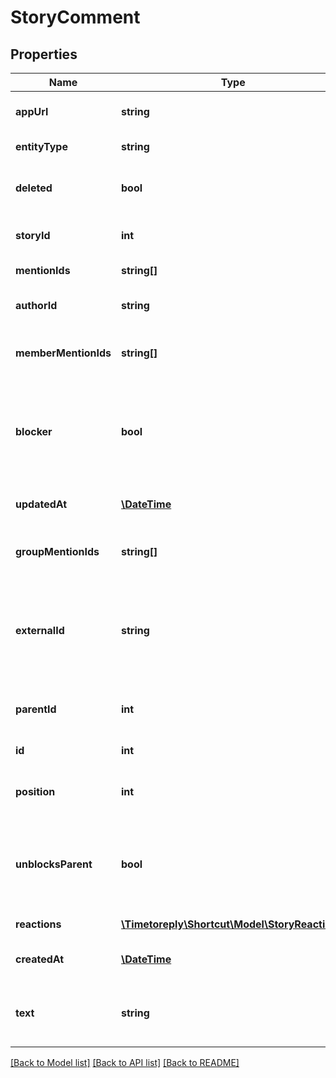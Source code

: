 # StoryComment

## Properties
Name | Type | Description | Notes
------------ | ------------- | ------------- | -------------
**appUrl** | **string** | The Shortcut application url for the Comment. | 
**entityType** | **string** | A string description of this resource. | 
**deleted** | **bool** | True/false boolean indicating whether the Comment has been deleted. | 
**storyId** | **int** | The ID of the Story on which the Comment appears. | 
**mentionIds** | **string[]** | Deprecated: use member_mention_ids. | 
**authorId** | **string** | The unique ID of the Member who is the Comment&#x27;s author. | 
**memberMentionIds** | **string[]** | The unique IDs of the Member who are mentioned in the Comment. | 
**blocker** | **bool** | Marks the comment as a blocker that can be surfaced to permissions or teams mentioned in the comment. Can only be used on a top-level comment. | [optional] 
**updatedAt** | [**\DateTime**](\DateTime.md) | The time/date when the Comment was updated. | 
**groupMentionIds** | **string[]** | The unique IDs of the Group who are mentioned in the Comment. | 
**externalId** | **string** | This field can be set to another unique ID. In the case that the Comment has been imported from another tool, the ID in the other tool can be indicated here. | 
**parentId** | **int** | The ID of the parent Comment this Comment is threaded under. | [optional] 
**id** | **int** | The unique ID of the Comment. | 
**position** | **int** | The Comments numerical position in the list from oldest to newest. | 
**unblocksParent** | **bool** | Marks the comment as an unblocker to its  blocker parent. Can only be set on a threaded comment who has a parent with &#x60;blocker&#x60; set. | [optional] 
**reactions** | [**\Timetoreply\Shortcut\Model\StoryReaction[]**](StoryReaction.md) | A set of Reactions to this Comment. | 
**createdAt** | [**\DateTime**](\DateTime.md) | The time/date when the Comment was created. | 
**text** | **string** | The text of the Comment. In the case that the Comment has been deleted, this field can be set to nil. | 

[[Back to Model list]](../../README.md#documentation-for-models) [[Back to API list]](../../README.md#documentation-for-api-endpoints) [[Back to README]](../../README.md)

